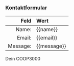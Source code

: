 ### Kontaktformular

| Feld     | Wert        |
| --------:|:----------- |
| Name:    | {{name}}    |
| Email:   | {{email}}   |
| Message: | {{message}} |

Dein COOP3000